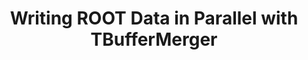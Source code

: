 ---
layout: default
title: Writing ROOT Data in Parallel with TBufferMerger
authors: Amadio Guilherme, Canal Philippe, Guiraud Enrico, Piparo Danilo
publication: EPJ Web of Conferences (Online)
year: 2019
type: IO
doi: 10.1051/epjconf/201921405037
abstract:
---